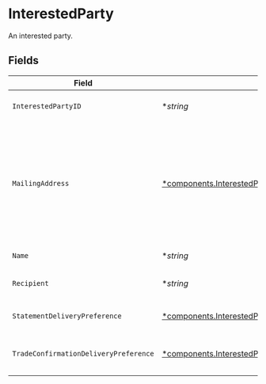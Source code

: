 # InterestedParty

An interested party.


## Fields

| Field                                                                                                                                                                                                                                                                                                                                                                                                                                                              | Type                                                                                                                                                                                                                                                                                                                                                                                                                                                               | Required                                                                                                                                                                                                                                                                                                                                                                                                                                                           | Description                                                                                                                                                                                                                                                                                                                                                                                                                                                        | Example                                                                                                                                                                                                                                                                                                                                                                                                                                                            |
| ------------------------------------------------------------------------------------------------------------------------------------------------------------------------------------------------------------------------------------------------------------------------------------------------------------------------------------------------------------------------------------------------------------------------------------------------------------------ | ------------------------------------------------------------------------------------------------------------------------------------------------------------------------------------------------------------------------------------------------------------------------------------------------------------------------------------------------------------------------------------------------------------------------------------------------------------------ | ------------------------------------------------------------------------------------------------------------------------------------------------------------------------------------------------------------------------------------------------------------------------------------------------------------------------------------------------------------------------------------------------------------------------------------------------------------------ | ------------------------------------------------------------------------------------------------------------------------------------------------------------------------------------------------------------------------------------------------------------------------------------------------------------------------------------------------------------------------------------------------------------------------------------------------------------------ | ------------------------------------------------------------------------------------------------------------------------------------------------------------------------------------------------------------------------------------------------------------------------------------------------------------------------------------------------------------------------------------------------------------------------------------------------------------------ |
| `InterestedPartyID`                                                                                                                                                                                                                                                                                                                                                                                                                                                | **string*                                                                                                                                                                                                                                                                                                                                                                                                                                                          | :heavy_minus_sign:                                                                                                                                                                                                                                                                                                                                                                                                                                                 | A system-generated unique identifier for an Interested Party on an account; Used to access the record after creation                                                                                                                                                                                                                                                                                                                                               | ecf44f2f-7030-48ed-b937-c40891ee10c8                                                                                                                                                                                                                                                                                                                                                                                                                               |
| `MailingAddress`                                                                                                                                                                                                                                                                                                                                                                                                                                                   | [*components.InterestedPartyMailingAddress](../../models/components/interestedpartymailingaddress.md)                                                                                                                                                                                                                                                                                                                                                              | :heavy_minus_sign:                                                                                                                                                                                                                                                                                                                                                                                                                                                 | The object containing data for the purpose of delivery physical mailings to a party; Typically used for statements, account updates, tax documents, and other postal mailings; May also be used as an alternative identity verification address to personalAddress. Required fields within the `mailing_address` object include:<br/> - `administrative_area`<br/> - `region_code` - 2 character CLDR Code<br/> - `postal_code`<br/> - `locality`<br/> - `address_lines` - max 5 lines |                                                                                                                                                                                                                                                                                                                                                                                                                                                                    |
| `Name`                                                                                                                                                                                                                                                                                                                                                                                                                                                             | **string*                                                                                                                                                                                                                                                                                                                                                                                                                                                          | :heavy_minus_sign:                                                                                                                                                                                                                                                                                                                                                                                                                                                 | The name field Format: accounts/[{account}/interestedParties/{interestedParty}                                                                                                                                                                                                                                                                                                                                                                                     | accounts/01HC3MAQ4DR9QN1V8MJ4CN1HMK/interestedParties/ecf44f2f-7030-48ed-b937-c40891ee10c8                                                                                                                                                                                                                                                                                                                                                                         |
| `Recipient`                                                                                                                                                                                                                                                                                                                                                                                                                                                        | **string*                                                                                                                                                                                                                                                                                                                                                                                                                                                          | :heavy_minus_sign:                                                                                                                                                                                                                                                                                                                                                                                                                                                 | The sending address name for mailings to Interested Parties The name of an Interested Party; Used for envelope/communication addressing                                                                                                                                                                                                                                                                                                                            | John Dough                                                                                                                                                                                                                                                                                                                                                                                                                                                         |
| `StatementDeliveryPreference`                                                                                                                                                                                                                                                                                                                                                                                                                                      | [*components.InterestedPartyStatementDeliveryPreference](../../models/components/interestedpartystatementdeliverypreference.md)                                                                                                                                                                                                                                                                                                                                    | :heavy_minus_sign:                                                                                                                                                                                                                                                                                                                                                                                                                                                 | Delivery method instruction for account statements for a given Interested Party; Can be `DIGITAL`, `PHYSICAL`, `SUPPRESS`; Defaults to `PHYSICAL` on party creation                                                                                                                                                                                                                                                                                                | DIGITAL                                                                                                                                                                                                                                                                                                                                                                                                                                                            |
| `TradeConfirmationDeliveryPreference`                                                                                                                                                                                                                                                                                                                                                                                                                              | [*components.InterestedPartyTradeConfirmationDeliveryPreference](../../models/components/interestedpartytradeconfirmationdeliverypreference.md)                                                                                                                                                                                                                                                                                                                    | :heavy_minus_sign:                                                                                                                                                                                                                                                                                                                                                                                                                                                 | Delivery method instruction for trade confirmations for a given Interested Party record; Can be `DIGITAL`, `PHYSICAL`, `SUPPRESS`; Defaults to `PHYSICAL` on party creation                                                                                                                                                                                                                                                                                        | DIGITAL                                                                                                                                                                                                                                                                                                                                                                                                                                                            |